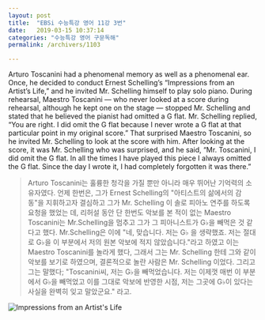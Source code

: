 ```yaml
---
layout: post
title:  "EBSi 수능특강 영어 11강 3번"
date:   2019-03-15 10:37:14
categories: "수능특강 영어 구문독해"
permalink: /archivers/1103

---
```


Arturo Toscanini had a phenomenal memory as well as a phenomenal ear. Once, he decided to conduct Ernest Schelling’s “Impressions from an Artist’s Life,” and he invited Mr. Schelling himself to play solo piano. During rehearsal, Maestro Toscanini — who never looked at a score during rehearsal, although he kept one on the stage — stopped Mr. Schelling and stated that he believed the pianist had omitted a G flat. Mr. Schelling replied, “You are right. I did omit the G flat because I never wrote a G flat at that particular point in my original score.” That surprised Maestro Toscanini, so he invited Mr. Schelling to look at the score with him. After looking at the score, it was Mr. Schelling who was surprised, and he said, “Mr. Toscanini, I did omit the G flat. In all the times I have played this piece I always omitted the G flat. Since the day I wrote it, I had completely forgotten it was there.” 

<!--more-->

> Arturo Toscanini는 훌륭한 청각을 가질 뿐만 아니라 매우 뛰어난 기억력의 소유자였다. 언제 한번은, 그가 Ernest Schelling의 "아티스트의 삶에서의 감동"을 지휘하고자 결심하고 그가 Mr. Schelling 이 솔로 피아노 연주를 하도록 요청을 했었는 데, 리허설 동안 단 한번도 악보를 본 적이 없는 Maestro Toscanini는 Mr.Schelling을 멈추고 그가 그 피아니스트가 G♭을 빼먹은 것 같다고 했다. Mr.Schelling은 이에 "네, 맞습니다. 저는 G♭ 을 생략했죠. 저는 절대로 G♭을 이 부분에서 저의 원본 악보에 적지 않았습니다."라고 하였고 이는 Maestro Toscanini를 놀라게 했다, 그래서 그는 Mr. Schelling 한테 그와 같이 악보를 보기로 하였으며, 결론적으로 놀란 사람은 Mr. Schelling 이었다. 그리고 그는 말했다; "Toscanini씨, 저는 G♭을 빼먹었습니다. 저는 이제껏 매번 이 부분에서 G♭을 빼먹었고 이를 그대로 악보에 반영한 시점, 저는 그곳에 G♭이 있다는 사실을 완벽히 잊고 말았군요."    라고.

![Impressions from an Artist's Life](https://archives.nyphil.org/index.php/jp2/%7CMP%7C4%7C4021-106%7CMP_4021-106_001.jp2/portrait/242)

